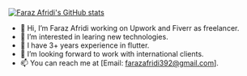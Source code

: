 [![Faraz Afridi's GitHub stats](https://github-readme-stats.vercel.app/api?username=farazafridi392)](https://github.com/farazafridi392/github-readme-stats)
- 👋 Hi, I’m Faraz Afridi working on Upwork and Fiverr as freelancer.
- 👀 I’m interested in learing new technologies.
- 🌱 I have 3+ years experience in flutter.
- 💞️ I’m looking forward to work with international clients.
- 📫 You can reach me at [Email: farazafridi392@gmail.com].

<!---
FarazAfridi392/FarazAfridi392 is a ✨ special ✨ repository because its `README.md` (this file) appears on your GitHub profile.
You can click the Preview link to take a look at your changes.
--->
